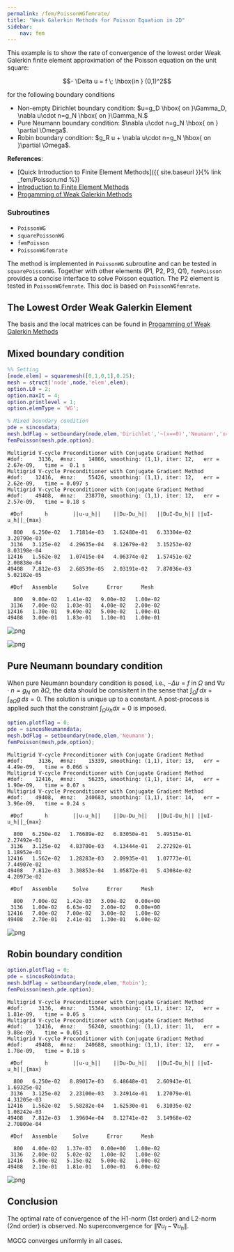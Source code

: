 ```yaml
---
permalink: /fem/PoissonWGfemrate/
title: "Weak Galerkin Methods for Poisson Equation in 2D"
sidebar:
    nav: fem
---
```


This example is to show the rate of convergence of the lowest order Weak Galerkin finite element
approximation of the Poisson equation on the unit square:

$$- \Delta u = f \; \hbox{in } (0,1)^2$$

for the following boundary conditions
- Non-empty Dirichlet boundary condition: $u=g_D \hbox{ on }\Gamma_D, \nabla u\cdot n=g_N \hbox{ on }\Gamma_N.$
- Pure Neumann boundary condition: $\nabla u\cdot n=g_N \hbox{ on } \partial \Omega$.
- Robin boundary condition: $g_R u + \nabla u\cdot n=g_N \hbox{ on }\partial \Omega$.

**References**:
- [Quick Introduction to Finite Element Methods]({{ site.baseurl }}{% link _fem/Poisson.md %})
- [Introduction to Finite Element Methods](http://www.math.uci.edu/~chenlong/226/Ch2FEM.pdf)
- [Progamming of Weak Galerkin Methods](http://www.math.uci.edu/~chenlong/ifemdoc/fem/WGprogramming.pdf)


### Subroutines

- `PoissonWG`
- `squarePoissonWG`
- `femPoisson`
- `PoissonWGfemrate`
    
The method is implemented in `PoissonWG` subroutine and can be tested in `squarePoissonWG`. Together with other elements (P1, P2, P3, Q1), `femPoisson` provides a concise interface to solve Poisson equation. The P2 element is tested in `PoissonWGfemrate`. This doc is based on `PoissonWGfemrate`.

## The Lowest Order Weak Galerkin Element

The basis and the local matrices can be found in [Progamming of Weak Galerkin Methods](http://www.math.uci.edu/~chenlong/ifemdoc/fem/WGprogramming.pdf)

## Mixed boundary condition


```matlab
%% Setting
[node,elem] = squaremesh([0,1,0,1],0.25); 
mesh = struct('node',node,'elem',elem);
option.L0 = 2;
option.maxIt = 4;
option.printlevel = 1;
option.elemType = 'WG';
```


```matlab
% Mixed boundary condition
pde = sincosdata;
mesh.bdFlag = setboundary(node,elem,'Dirichlet','~(x==0)','Neumann','x==0');
femPoisson(mesh,pde,option);
```

    Multigrid V-cycle Preconditioner with Conjugate Gradient Method
    #dof:     3136,  #nnz:    14866, smoothing: (1,1), iter: 12,   err = 2.67e-09,   time =  0.1 s
    Multigrid V-cycle Preconditioner with Conjugate Gradient Method
    #dof:    12416,  #nnz:    55426, smoothing: (1,1), iter: 12,   err = 2.62e-09,   time = 0.097 s
    Multigrid V-cycle Preconditioner with Conjugate Gradient Method
    #dof:    49408,  #nnz:   238770, smoothing: (1,1), iter: 12,   err = 2.57e-09,   time = 0.18 s
    
     #Dof       h        ||u-u_h||    ||Du-Du_h||   ||DuI-Du_h|| ||uI-u_h||_{max}
    
      800   6.250e-02   1.71814e-03   1.62480e-01   6.33304e-02   3.20790e-03
     3136   3.125e-02   4.29635e-04   8.12679e-02   3.15253e-02   8.03198e-04
    12416   1.562e-02   1.07415e-04   4.06374e-02   1.57451e-02   2.00838e-04
    49408   7.812e-03   2.68539e-05   2.03191e-02   7.87036e-03   5.02182e-05
    
     #Dof   Assemble     Solve      Error      Mesh    
    
      800   9.00e-02   1.41e-02   9.00e-02   1.00e-02
     3136   7.00e-02   1.03e-01   4.00e-02   2.00e-02
    12416   1.30e-01   9.69e-02   5.00e-02   1.00e-01
    49408   3.00e-01   1.83e-01   1.10e-01   1.00e-01
    
    



    
![png](PoissonWGfemrate_files/PoissonWGfemrate_5_1.png)
    



    
![png](PoissonWGfemrate_files/PoissonWGfemrate_5_2.png)
    


## Pure Neumann boundary condition

When pure Neumann boundary condition is posed, i.e., $-\Delta u =f$ in $\Omega$ and $\nabla u\cdot n=g_N$ on $\partial \Omega$, the data should be consisitent in the sense that $\int_{\Omega} f \, dx + \int_{\partial \Omega} g \, ds = 0$. The solution is unique up to a constant. A post-process is applied such that the constraint $\int_{\Omega}u_h dx = 0$ is imposed. 


```matlab
option.plotflag = 0;
pde = sincosNeumanndata;
mesh.bdFlag = setboundary(node,elem,'Neumann');
femPoisson(mesh,pde,option);
```

    Multigrid V-cycle Preconditioner with Conjugate Gradient Method
    #dof:     3136,  #nnz:    15339, smoothing: (1,1), iter: 13,   err = 4.49e-09,   time = 0.066 s
    Multigrid V-cycle Preconditioner with Conjugate Gradient Method
    #dof:    12416,  #nnz:    56235, smoothing: (1,1), iter: 14,   err = 1.90e-09,   time = 0.07 s
    Multigrid V-cycle Preconditioner with Conjugate Gradient Method
    #dof:    49408,  #nnz:   240683, smoothing: (1,1), iter: 14,   err = 3.96e-09,   time = 0.24 s
    
     #Dof       h        ||u-u_h||    ||Du-Du_h||   ||DuI-Du_h|| ||uI-u_h||_{max}
    
      800   6.250e-02   1.76689e-02   6.83050e-01   5.49515e-01   2.27492e-01
     3136   3.125e-02   4.83700e-03   4.13444e-01   2.27292e-01   1.18952e-01
    12416   1.562e-02   1.28283e-03   2.09935e-01   1.07773e-01   7.44907e-02
    49408   7.812e-03   3.30853e-04   1.05872e-01   5.43084e-02   4.20973e-02
    
     #Dof   Assemble     Solve      Error      Mesh    
    
      800   7.00e-02   1.42e-03   3.00e-02   0.00e+00
     3136   1.00e-02   6.63e-02   2.00e-02   0.00e+00
    12416   7.00e-02   7.00e-02   3.00e-02   1.00e-02
    49408   2.70e-01   2.41e-01   1.30e-01   6.00e-02
    
    



    
![png](PoissonWGfemrate_files/PoissonWGfemrate_7_1.png)
    


## Robin boundary condition


```matlab
option.plotflag = 0;
pde = sincosRobindata;
mesh.bdFlag = setboundary(node,elem,'Robin');
femPoisson(mesh,pde,option);
```

    Multigrid V-cycle Preconditioner with Conjugate Gradient Method
    #dof:     3136,  #nnz:    15344, smoothing: (1,1), iter: 12,   err = 1.81e-09,   time = 0.05 s
    Multigrid V-cycle Preconditioner with Conjugate Gradient Method
    #dof:    12416,  #nnz:    56240, smoothing: (1,1), iter: 11,   err = 9.88e-09,   time = 0.051 s
    Multigrid V-cycle Preconditioner with Conjugate Gradient Method
    #dof:    49408,  #nnz:   240688, smoothing: (1,1), iter: 12,   err = 1.78e-09,   time = 0.18 s
    
     #Dof       h        ||u-u_h||    ||Du-Du_h||   ||DuI-Du_h|| ||uI-u_h||_{max}
    
      800   6.250e-02   8.89017e-03   6.48648e-01   2.60943e-01   1.69325e-02
     3136   3.125e-02   2.23100e-03   3.24914e-01   1.27079e-01   4.31205e-03
    12416   1.562e-02   5.58282e-04   1.62530e-01   6.31035e-02   1.08242e-03
    49408   7.812e-03   1.39604e-04   8.12741e-02   3.14968e-02   2.70809e-04
    
     #Dof   Assemble     Solve      Error      Mesh    
    
      800   4.00e-02   1.37e-03   0.00e+00   1.00e-02
     3136   2.00e-02   5.02e-02   1.00e-02   1.00e-02
    12416   5.00e-02   5.15e-02   5.00e-02   1.00e-02
    49408   2.10e-01   1.81e-01   1.00e-01   6.00e-02
    
    



    
![png](PoissonWGfemrate_files/PoissonWGfemrate_9_1.png)
    


## Conclusion

The optimal rate of convergence of the H1-norm (1st order) and L2-norm
(2nd order) is observed. No superconvergence for $\|\nabla u_I - \nabla u_h\|$.

MGCG converges uniformly in all cases.
